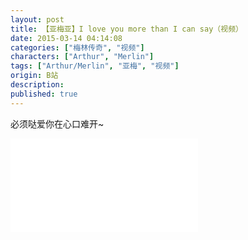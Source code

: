 ```yaml
---
layout: post
title: 【亚梅亚】I love you more than I can say（视频）
date: 2015-03-14 04:14:08
categories: ["梅林传奇", "视频"]
characters: ["Arthur", "Merlin"]
tags: ["Arthur/Merlin", "亚梅", "视频"]
origin: B站
description: 
published: true
---
```


必须哒爱你在心口难开\~

<iframe src="//player.bilibili.com/player.html?aid=2108129&bvid=BV1Cs411S7JP&cid=3270703&page=1" scrolling="no" border="0" frameborder="no" framespacing="0" allowfullscreen="true"> </iframe>

